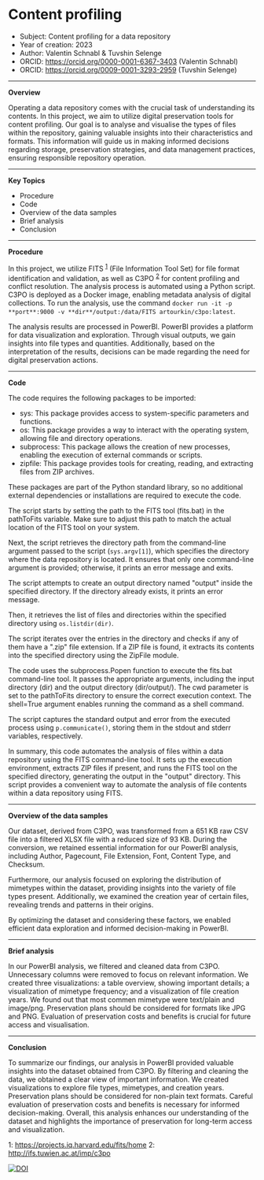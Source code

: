 # Content profiling

+ Subject: Content profiling for a data repository
+ Year of creation: 2023
+ Author: Valentin Schnabl & Tuvshin Selenge
+ ORCID: https://orcid.org/0000-0001-6367-3403 (Valentin Schnabl)
+ ORCID: https://orcid.org/0009-0001-3293-2959 (Tuvshin Selenge)

---
**Overview**

Operating a data repository comes with the crucial task of understanding its contents. In this project, we aim to utilize digital preservation tools for content profiling. 
Our goal is to analyse and visualise the types of files within the repository, gaining valuable insights into their characteristics and formats. This information will guide us in making informed decisions regarding storage, preservation strategies, and data management practices, ensuring responsible repository operation.

---

**Key Topics**

- Procedure
- Code
- Overview of the data samples
- Brief analysis
- Conclusion
--- 

**Procedure**

In this project, we utilize FITS <sup>[1](#fits)</sup> (File Information Tool Set) for file format identification and validation, as well as C3PO <sup>[2](#c3po)</sup> for content profiling and conflict resolution. The analysis process is automated using a Python script. C3PO is deployed as a Docker image, enabling metadata analysis of digital collections. To run the analysis, use the command `docker run -it -p **port**:9000 -v **dir**/output:/data/FITS artourkin/c3po:latest`.

The analysis results are processed in PowerBI. PowerBI provides a platform for data visualization and exploration. Through visual outputs, we gain insights into file types and quantities. Additionally, based on the interpretation of the results, decisions can be made regarding the need for digital preservation actions.

---

**Code**

The code requires the following packages to be imported:

- sys: This package provides access to system-specific parameters and functions.
- os: This package provides a way to interact with the operating system, allowing file and directory operations.
- subprocess: This package allows the creation of new processes, enabling the execution of external commands or scripts.
- zipfile: This package provides tools for creating, reading, and extracting files from ZIP archives.

These packages are part of the Python standard library, so no additional external dependencies or installations are required to execute the code.

The script starts by setting the path to the FITS tool (fits.bat) in the pathToFits variable. Make sure to adjust this path to match the actual location of the FITS tool on your system.

Next, the script retrieves the directory path from the command-line argument passed to the script (`sys.argv[1]`), which specifies the directory where the data repository is located. It ensures that only one command-line argument is provided; otherwise, it prints an error message and exits.

The script attempts to create an output directory named "output" inside the specified directory. If the directory already exists, it prints an error message.

Then, it retrieves the list of files and directories within the specified directory using `os.listdir(dir)`.

The script iterates over the entries in the directory and checks if any of them have a ".zip" file extension. If a ZIP file is found, it extracts its contents into the specified directory using the ZipFile module.

The code uses the subprocess.Popen function to execute the fits.bat command-line tool. It passes the appropriate arguments, including the input directory (dir) and the output directory (dir/output/). The cwd parameter is set to the pathToFits directory to ensure the correct execution context. The shell=True argument enables running the command as a shell command.

The script captures the standard output and error from the executed process using `p.communicate()`, storing them in the stdout and stderr variables, respectively.

In summary, this code automates the analysis of files within a data repository using the FITS command-line tool. It sets up the execution environment, extracts ZIP files if present, and runs the FITS tool on the specified directory, generating the output in the "output" directory. This script provides a convenient way to automate the analysis of file contents within a data repository using FITS.

---
**Overview of the data samples**

Our dataset, derived from C3PO, was transformed from a 651 KB raw CSV file into a filtered XLSX file with a reduced size of 93 KB. During the conversion, we retained essential information for our PowerBI analysis, including Author, Pagecount, File Extension, Font, Content Type, and Checksum.

Furthermore, our analysis focused on exploring the distribution of mimetypes within the dataset, providing insights into the variety of file types present. Additionally, we examined the creation year of certain files, revealing trends and patterns in their origins.

By optimizing the dataset and considering these factors, we enabled efficient data exploration and informed decision-making in PowerBI.

---
**Brief analysis**

In our PowerBI analysis, we filtered and cleaned data from C3PO. Unnecessary columns were removed to focus on relevant information. We created three visualizations: a table overview, showing important details; a visualization of mimetype frequency; and a visualization of file creation years. We found out that most commen mimetype were text/plain and image/png. Preservation plans should be considered for formats like JPG and PNG. Evaluation of preservation costs and benefits is crucial for future access and visualisation.

---

**Conclusion**

To summarize our findings, our analysis in PowerBI provided valuable insights into the dataset obtained from C3PO. By filtering and cleaning the data, we obtained a clear view of important information. We created visualizations to explore file types, mimetypes, and creation years. Preservation plans should be considered for non-plain text formats. Careful evaluation of preservation costs and benefits is necessary for informed decision-making. Overall, this analysis enhances our understanding of the dataset and highlights the importance of preservation for long-term access and visualization.

<a name="fits">1</a>: https://projects.iq.harvard.edu/fits/home
<a name="c3po">2</a>: http://ifs.tuwien.ac.at/imp/c3po

[![DOI](https://zenodo.org/badge/DOI/10.5281/zenodo.8024551.svg)](https://doi.org/10.5281/zenodo.8024551)
